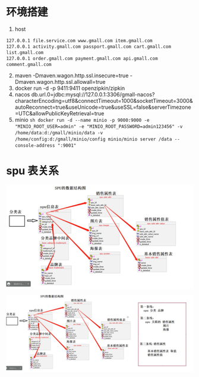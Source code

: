 # 环境搭建
1. host
```text
127.0.0.1 file.service.com www.gmall.com item.gmall.com 
127.0.0.1 activity.gmall.com passport.gmall.com cart.gmall.com list.gmall.com 
127.0.0.1 order.gmall.com payment.gmall.com api.gmall.com comment.gmall.com
```
2. maven -Dmaven.wagon.http.ssl.insecure=true -Dmaven.wagon.http.ssl.allowall=true
3. docker run -d -p 9411:9411 openzipkin/zipkin
4. nacos db.url.0=jdbc:mysql://127.0.0.1:3306/gmall-nacos?characterEncoding=utf8&connectTimeout=1000&socketTimeout=3000&autoReconnect=true&useUnicode=true&useSSL=false&serverTimezone=UTC&allowPublicKeyRetrieval=true
5. minio ```sh docker run -d --name minio -p 9000:9000 -e "MINIO_ROOT_USER=admin" -e "MINIO_ROOT_PASSWORD=admin123456" -v /home/data:d:/gmall/minio/data -v  /home/config:d:/gmall/minio/config minio/minio server /data --console-address ":9001"```

# spu 表关系
![spu](https://raw.githubusercontent.com/wjlong1128/images/main/xczx/202304221708870.png)

![spu](https://raw.githubusercontent.com/wjlong1128/images/main/xczx/202304221712785.png)


